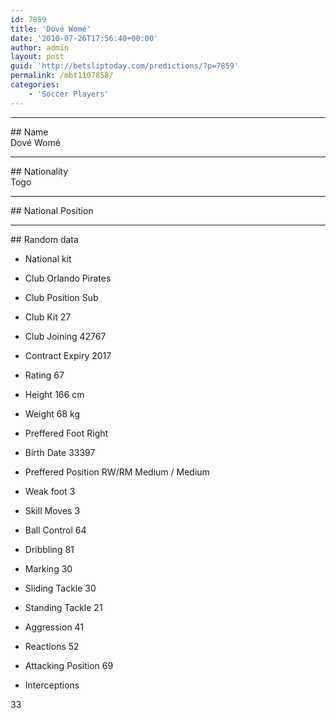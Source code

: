 ```yaml
---
id: 7859
title: 'Dové Womé'
date: '2010-07-26T17:56:40+00:00'
author: admin
layout: post
guid: 'http://betsliptoday.com/predictions/?p=7859'
permalink: /mbt1107858/
categories:
    - 'Soccer Players'
---
```


- - - - - -

\## Name  
 Dové Womé

- - - - - -

\## Nationality  
 Togo

- - - - - -

\## National Position

- - - - - -

\## Random data

- National kit
- Club
 Orlando Pirates

- Club Position
 Sub

- Club Kit
 27

- Club Joining
 42767

- Contract Expiry
 2017

- Rating
 67

- Height
 166 cm

- Weight
 68 kg

- Preffered Foot
 Right

- Birth Date
 33397

- Preffered Position
 RW/RM Medium / Medium

- Weak foot
 3

- Skill Moves
 3

- Ball Control
 64

- Dribbling
 81

- Marking
 30

- Sliding Tackle
 30

- Standing Tackle
 21

- Aggression
 41

- Reactions
 52

- Attacking Position
 69

- Interceptions

 33